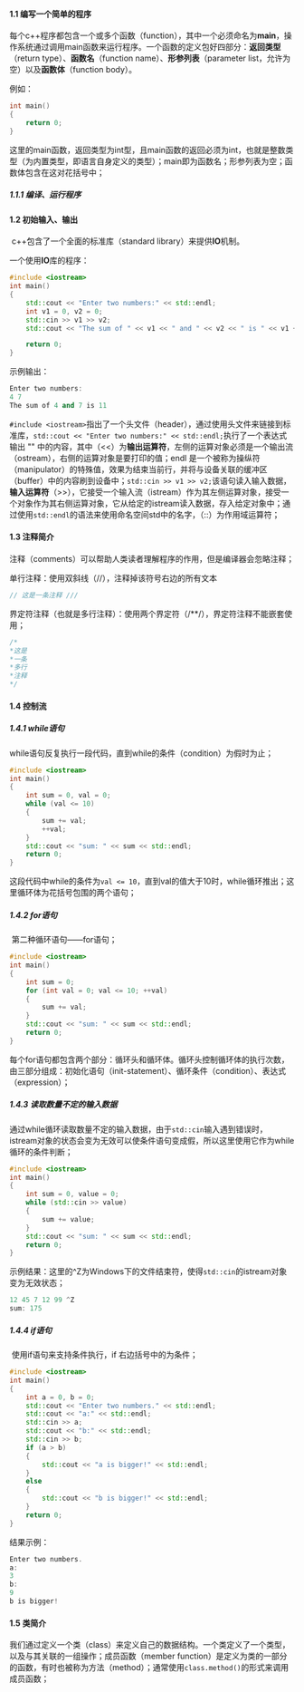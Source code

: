 #### 1.1 编写一个简单的程序

​	每个c++程序都包含一个或多个函数（function），其中一个必须命名为**main**，操作系统通过调用main函数来运行程序。一个函数的定义包好四部分：**返回类型**（return type）、**函数名**（function name）、**形参列表**（parameter list，允许为空）以及**函数体**（function body）。

例如：

```c++
int main()
{
    return 0;
}
```

​	这里的main函数，返回类型为int型，且main函数的返回必须为int，也就是整数类型（为内置类型，即语言自身定义的类型）；main即为函数名；形参列表为空；函数体包含在这对花括号中；

##### 1.1.1 编译、运行程序

#### 1.2 初始输入、输出

​	c++包含了一个全面的标准库（standard library）来提供**IO**机制。

一个使用**IO**库的程序：

```c++
#include <iostream>
int main()
{
	std::cout << "Enter two numbers:" << std::endl;
	int v1 = 0, v2 = 0;
	std::cin >> v1 >> v2;
	std::cout << "The sum of " << v1 << " and " << v2 << " is " << v1 + v2 << std::endl;

	return 0;
}
```

示例输出：

```c++
Enter two numbers:
4 7
The sum of 4 and 7 is 11
```

​	`#include <iostream>`指出了一个头文件（header），通过使用头文件来链接到标准库，`std::cout << "Enter two numbers:" << std::endl;`执行了一个表达式输出 "" 中的内容，其中（<<）为**输出运算符**，左侧的运算对象必须是一个输出流（ostream），右侧的运算对象是要打印的值；endl 是一个被称为操纵符（manipulator）的特殊值，效果为结束当前行，并将与设备关联的缓冲区（buffer）中的内容刷到设备中；`std::cin >> v1 >> v2;`该语句读入输入数据，**输入运算符**（>>），它接受一个输入流（istream）作为其左侧运算对象，接受一个对象作为其右侧运算对象，它从给定的istream读入数据，存入给定对象中；通过使用`std::endl`的语法来使用命名空间std中的名字，（::）为作用域运算符；

#### 1.3 注释简介

​	注释（comments）可以帮助人类读者理解程序的作用，但是编译器会忽略注释；

单行注释：使用双斜线（//），注释掉该符号右边的所有文本

```c++
// 这是一条注释 ///
```

界定符注释（也就是多行注释）：使用两个界定符（/**/），界定符注释不能嵌套使用；

```c++
/*
*这是
*一条
*多行
*注释
*/
```

#### 1.4 控制流

##### 1.4.1 while语句

​	while语句反复执行一段代码，直到while的条件（condition）为假时为止；

```c++
#include <iostream>
int main()
{
	int sum = 0, val = 0;
	while (val <= 10)
	{
		sum += val;
		++val;
	}
	std::cout << "sum: " << sum << std::endl;
	return 0;
}
```

这段代码中while的条件为`val <= 10`，直到val的值大于10时，while循环推出；这里循环体为花括号包围的两个语句；

##### 1.4.2 for语句

​	第二种循环语句——for语句；

```c++
#include <iostream>
int main()
{
	int sum = 0;
	for (int val = 0; val <= 10; ++val)
	{
		sum += val;
	}
	std::cout << "sum: " << sum << std::endl;
	return 0;
}
```

每个for语句都包含两个部分：循环头和循环体。循环头控制循环体的执行次数，由三部分组成：初始化语句（init-statement）、循环条件（condition）、表达式（expression）；

##### 1.4.3 读取数量不定的输入数据

通过while循环读取数量不定的输入数据，由于`std::cin`输入遇到错误时，istream对象的状态会变为无效可以使条件语句变成假，所以这里使用它作为while循环的条件判断；

```c++
#include <iostream>
int main()
{
	int sum = 0, value = 0;
	while (std::cin >> value)
	{
		sum += value;
	}
	std::cout << "sum: " << sum << std::endl;
	return 0;
}
```

示例结果：这里的^Z为Windows下的文件结束符，使得`std::cin`的istream对象变为无效状态；

```c++
12 45 7 12 99 ^Z
sum: 175
```

##### 1.4.4 if语句

​	使用if语句来支持条件执行，if 右边括号中的为条件；

```c++
#include <iostream>
int main()
{
	int a = 0, b = 0;
	std::cout << "Enter two numbers." << std::endl;
	std::cout << "a:" << std::endl;
	std::cin >> a;
	std::cout << "b:" << std::endl;
	std::cin >> b;
	if (a > b)
	{
		std::cout << "a is bigger!" << std::endl;
	}
	else
	{
		std::cout << "b is bigger!" << std::endl;
	}
	return 0;
}
```

结果示例：

```c++
Enter two numbers.
a:
3
b:
9
b is bigger!
```

#### 1.5 类简介

​	我们通过定义一个类（class）来定义自己的数据结构。一个类定义了一个类型，以及与其关联的一组操作；成员函数（member function）是定义为类的一部分的函数，有时也被称为方法（method）；通常使用`class.method()`的形式来调用成员函数；